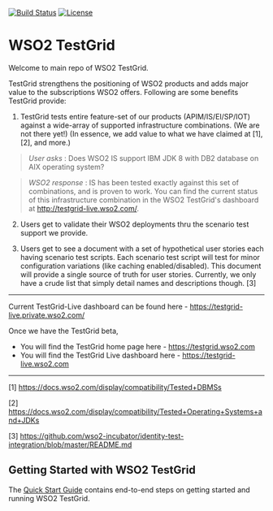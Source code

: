 [![Build Status](https://wso2.org/jenkins/buildStatus/icon?job=testgrid/testgrid)](https://wso2.org/jenkins/job/testgrid/job/testgrid/)
[![License](https://img.shields.io/badge/License-Apache%202.0-blue.svg)](https://opensource.org/licenses/Apache-2.0)

# WSO2 TestGrid

Welcome to main repo of WSO2 TestGrid.


TestGrid strengthens the positioning of WSO2 products and adds major value to the subscriptions WSO2 offers. Following are some benefits TestGrid provide:

1. TestGrid tests entire feature-set of our products (APIM/IS/EI/SP/IOT) against a wide-array of supported infrastructure combinations. (We are not there yet!) 
(In essence, we add value to what we have claimed at [1], [2], and more.)

> _User asks_  : Does WSO2 IS support IBM JDK 8 with DB2 database on AIX operating system?

> _WSO2 response_ : IS has been tested exactly against this set of combinations, and is proven to work. You can find the current status of this infrastructure combination in the WSO2 TestGrid's dashboard at http://testgrid-live.wso2.com/.

2. Users get to validate their WSO2 deployments thru the scenario test support we provide. 

3. Users get to see a document with a set of hypothetical user stories each having scenario test scripts. Each scenario test script will test for minor configuration variations (like caching enabled/disabled). This document will provide a single source of truth for user stories.
Currently, we only have a crude list that simply detail names and descriptions though. [3]

------------------------
Current TestGrid-Live dashboard can be found here - https://testgrid-live.private.wso2.com/

Once we have the TestGrid beta,
* You will find the TestGrid home page here - https://testgrid.wso2.com
* You will find the TestGrid Live dashboard here - https://testgrid-live.wso2.com
------------------------

[1] https://docs.wso2.com/display/compatibility/Tested+DBMSs

[2] https://docs.wso2.com/display/compatibility/Tested+Operating+Systems+and+JDKs

[3] https://github.com/wso2-incubator/identity-test-integration/blob/master/README.md


## Getting Started with WSO2 TestGrid

The [Quick Start Guide](docs/QuickStartGuide.md) contains end-to-end steps on getting started and running WSO2  TestGrid.